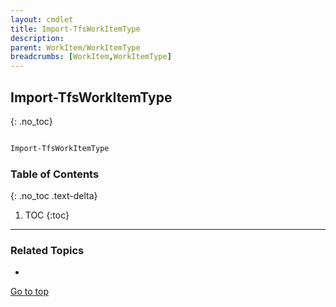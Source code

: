 ```yaml
---
layout: cmdlet
title: Import-TfsWorkItemType
description: 
parent: WorkItem/WorkItemType
breadcrumbs: [WorkItem,WorkItemType]
---
```

## Import-TfsWorkItemType
{: .no_toc}



```powershell

Import-TfsWorkItemType
```

### Table of Contents
{: .no_toc .text-delta}

1. TOC
{:toc}

-----

### Related Topics

* 


[Go to top](#import-tfsworkitemtype)

